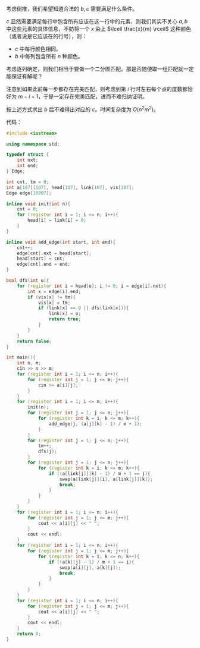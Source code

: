 考虑倒推，我们希望知道合法的 $b, c$ 需要满足什么条件。

$c$ 显然需要满足每行中包含所有应该在这一行中的元素，则我们其实不关心 $a, b$ 中这些元素的具体信息，不妨将一个 $x$ 染上 $\lceil \frac{x}{m} \rceil$ 这种颜色（或者说是它应该在的行号），则：

- $c$ 中每行颜色相同。
- $b$ 中每列包含所有 $n$ 种颜色。

考虑逐列确定，则我们相当于要做一个二分图匹配。那是否随便取一组匹配就一定能保证有解呢？

注意到如果此前每一步都存在完美匹配，则考虑到第 $i$ 行时左右每个点的度数都恰好为 $m - i + 1$，于是一定存在完美匹配，进而不难归纳证明。

按上述方式求出 $b$ 后不难得出对应的 $c$。时间复杂度为 $O(n^2 m^2)$。

代码：
```cpp
#include <iostream>

using namespace std;

typedef struct {
	int nxt;
	int end;
} Edge;

int cnt, tm = 0;
int a[107][107], head[107], link[107], vis[107];
Edge edge[10007];

inline void init(int n){
	cnt = 0;
	for (register int i = 1; i <= n; i++){
		head[i] = link[i] = 0;
	}
}

inline void add_edge(int start, int end){
	cnt++;
	edge[cnt].nxt = head[start];
	head[start] = cnt;
	edge[cnt].end = end;
}

bool dfs(int u){
	for (register int i = head[u]; i != 0; i = edge[i].nxt){
		int x = edge[i].end;
		if (vis[x] != tm){
			vis[x] = tm;
			if (link[x] == 0 || dfs(link[x])){
				link[x] = u;
				return true;
			}
		}
	}
	return false;
}

int main(){
	int n, m;
	cin >> n >> m;
	for (register int i = 1; i <= n; i++){
		for (register int j = 1; j <= m; j++){
			cin >> a[i][j];
		}
	}
	for (register int i = 1; i <= m; i++){
		init(n);
		for (register int j = 1; j <= n; j++){
			for (register int k = i; k <= m; k++){
				add_edge(j, (a[j][k] - 1) / m + 1);
			}
		}
		for (register int j = 1; j <= n; j++){
			tm++;
			dfs(j);
		}
		for (register int j = 1; j <= n; j++){
			for (register int k = i; k <= m; k++){
				if ((a[link[j]][k] - 1) / m + 1 == j){
					swap(a[link[j]][i], a[link[j]][k]);
					break;
				}
			}
		}
	}
	for (register int i = 1; i <= n; i++){
		for (register int j = 1; j <= m; j++){
			cout << a[i][j] << " ";
		}
		cout << endl;
	}
	for (register int i = 1; i <= n; i++){
		for (register int j = 1; j <= m; j++){
			for (register int k = i; k <= n; k++){
				if ((a[k][j] - 1) / m + 1 == i){
					swap(a[i][j], a[k][j]);
					break;
				}
			}
		}
	}
	for (register int i = 1; i <= n; i++){
		for (register int j = 1; j <= m; j++){
			cout << a[i][j] << " ";
		}
		cout << endl;
	}
	return 0;
}
```
